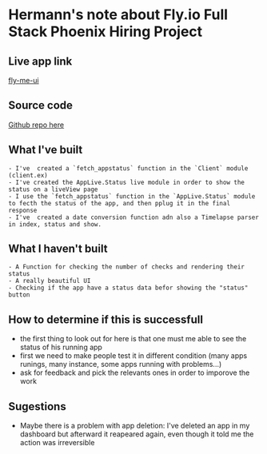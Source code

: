 # Hermann's note about Fly.io Full Stack Phoenix Hiring Project

## Live app link

[fly-me-ui](https://link)

## Source code

[Github repo here](https://github.com/H-Labs99/fly-me)

## What I've built

```
- I've  created a `fetch_appstatus` function in the `Client` module (client.ex)
- I've created the AppLive.Status live module in order to show the status on a liveView page
- I use the `fetch_appstatus` function in the `AppLive.Status` module to fecth the status of the app, and then pplug it in the final response 
- I've  created a date conversion function adn also a Timelapse parser in index, status and show.
```

## What I haven't built

```
- A Function for checking the number of checks and rendering their status 
- A really beautiful UI
- Checking if the app have a status data befor showing the "status" button
```

## How to determine if this is successfull

- the first thing to look out for here is that one must me able to see the status of his running app
- first we need to make people test it in different condition (many apps runings, many instance, some apps running with problems...)
- ask for feedback and pick the relevants ones in order to imporove the work


## Sugestions

- Maybe there is a problem with app deletion:
I've deleted an app in my dashboard but afterward it reapeared again, even though it told me the action was irreversible
